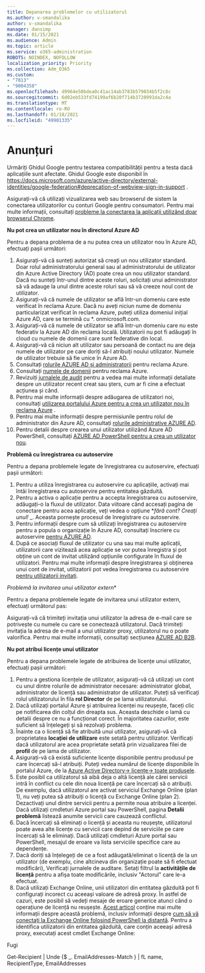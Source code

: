 ```yaml
---
title: Depanarea problemelor cu utilizatorul
ms.author: v-smandalika
author: v-smandalika
manager: dansimp
ms.date: 01/15/2021
ms.audience: Admin
ms.topic: article
ms.service: o365-administration
ROBOTS: NOINDEX, NOFOLLOW
localization_priority: Priority
ms.collection: Adm_O365
ms.custom:
- "7813"
- "9004358"
ms.openlocfilehash: d9964e50bdea0c41ac14ab3783b579034b5f2c8c
ms.sourcegitcommit: 6d02eb533fd74199af6b20f714b3720991da2c4a
ms.translationtype: MT
ms.contentlocale: ro-RO
ms.lasthandoff: 01/18/2021
ms.locfileid: "49901335"
---
```

# <a name="announcements"></a>Anunțuri

Urmăriți Ghidul Google pentru testarea compatibilității pentru a testa dacă aplicațiile sunt afectate. Ghidul Google este disponibil în https://docs.microsoft.com/azure/active-directory/external-identities/google-federation#deprecation-of-webview-sign-in-support .

Asigurați-vă că utilizați vizualizarea web sau browserul de sistem la conectarea utilizatorilor cu conturi Google pentru consumatori. Pentru mai multe informații, consultați [probleme la conectarea la aplicații utilizând doar browserul Chrome](https://docs.microsoft.com/office365/troubleshoot/miscellaneous/chrome-behavior-affects-applications).


**Nu pot crea un utilizator nou în directorul Azure AD**

Pentru a depana problema de a nu putea crea un utilizator nou în Azure AD, efectuați pașii următori:

1. Asigurați-vă că sunteți autorizat să creați un nou utilizator standard. Doar rolul administratorului general sau al administratorului de utilizator din Azure Active Directory (AD) poate crea un nou utilizator standard. Dacă nu sunteți într-unul dintre aceste roluri, solicitați unui administrator să vă adauge la unul dintre aceste roluri sau să vă creeze noul cont de utilizator.
2. Asigurați-vă că numele de utilizator se află într-un domeniu care este verificat în reclama Azure. Dacă nu aveți niciun nume de domeniu particularizat verificat în reclama Azure, puteți utiliza domeniul inițial Azure AD, care se termină cu *. onmicrosoft.com.
3. Asigurați-vă că numele de utilizator se află într-un domeniu care nu este federativ la Azure AD din reclama locală. Utilizatorii nu pot fi adăugați în cloud cu numele de domenii care sunt federative din local.
4. Asigurați-vă că niciun alt utilizator sau persoană de contact nu are deja numele de utilizator pe care doriți să-l atribuiți noului utilizator. Numele de utilizator trebuie să fie unice în Azure AD.
5. Consultați [rolurile AZURE AD și administratorii](https://ms.portal.azure.com/#blade/Microsoft_AAD_IAM/ActiveDirectoryMenuBlade/RolesAndAdministrators) pentru reclama Azure.
6. Consultați [numele de domenii](https://ms.portal.azure.com/#blade/Microsoft_AAD_IAM/ActiveDirectoryMenuBlade/Domains) pentru reclama Azure.
7. Revizuiți [jurnalele de audit](https://ms.portal.azure.com/#blade/Microsoft_AAD_IAM/ActiveDirectoryMenuBlade/Audit) pentru a vedea mai multe informații detaliate despre un utilizator recent creat sau șters, cum ar fi cine a efectuat acțiunea și când.
8. Pentru mai multe informații despre adăugarea de utilizatori noi, consultați [utilizarea portalului Azure pentru a crea un utilizator nou în reclama Azure](https://docs.microsoft.com/azure/active-directory/fundamentals/add-users-azure-active-directory) .
9. Pentru mai multe informații despre permisiunile pentru rolul de administrator din Azure AD, consultați [rolurile administrative AZURE AD](https://docs.microsoft.com/azure/active-directory/roles/permissions-reference).
10. Pentru detalii despre crearea unui utilizator utilizând Azure AD PowerShell, consultați [AZURE AD PowerShell pentru a crea un utilizator nou](https://docs.microsoft.com/powershell/module/azuread/new-azureaduser).

**Problemă cu înregistrarea cu autoservire**

Pentru a depana problemele legate de înregistrarea cu autoservire, efectuați pașii următori:

1. Pentru a utiliza înregistrarea cu autoservire cu aplicațiile, activați mai întâi înregistrarea cu autoservire pentru entitatea găzduită. 
2. Pentru a activa o aplicație pentru a accepta înregistrarea cu autoservire, adăugați-o la fluxul de utilizator. Data viitoare când accesați pagina de conectare pentru acea aplicație, veți vedea o opțiune **_fără cont? Creați unul!_* _. Aceasta pornește procesul de înregistrare cu autoservire.
3. Pentru informații despre cum să utilizați înregistrarea cu autoservire pentru a popula o organizație în Azure AD, consultați înscriere cu autoservire [pentru AZURE AD](https://docs.microsoft.com/azure/active-directory/enterprise-users/directory-self-service-signup).
4. După ce asociați fluxul de utilizator cu una sau mai multe aplicații, utilizatorii care vizitează acea aplicație se vor putea înregistra și pot obține un cont de invitat utilizând opțiunile configurate în fluxul de utilizatori. Pentru mai multe informații despre înregistrarea și obținerea unui cont de invitat, utilizatorii pot vedea înregistrarea cu autoservire [pentru utilizatorii invitați](https://docs.microsoft.com/azure/active-directory/external-identities/self-service-sign-up-user-flow).

*Problemă la invitarea unui utilizator extern**

Pentru a depana problemele legate de invitarea unui utilizator extern, efectuați următorul pas:

Asigurați-vă că trimiteți invitația unui utilizator la adresa de e-mail care se potrivește cu numele cu care se conectează utilizatorul. Dacă trimiteți invitația la adresa de e-mail a unui utilizator proxy, utilizatorul nu o poate valorifica. Pentru mai multe informații, consultați secțiunea [AZURE AD B2B](https://docs.microsoft.com/azure/active-directory/external-identities/).

**Nu pot atribui licențe unui utilizator**

Pentru a depana problemele legate de atribuirea de licențe unui utilizator, efectuați pașii următori:

1. Pentru a gestiona licențele de utilizator, asigurați-vă că utilizați un cont cu unul dintre rolurile de administrator necesare: administrator global, administrator de licență sau administrator de utilizator. Puteți să verificați rolul utilizatorului în fila **rol Director** de pe lama utilizatorului.
2. Dacă utilizați portalul Azure și atribuirea licenței nu reușește, faceți clic pe notificarea din colțul din dreapta sus. Aceasta deschide o lamă cu detalii despre ce nu a funcționat corect. În majoritatea cazurilor, este suficient să înțelegeți și să rezolvați problema.
3. Înainte ca o licență să fie atribuită unui utilizator, asigurați-vă că proprietatea **locației de utilizare** este setată pentru utilizator. Verificați dacă utilizatorul are acea proprietate setată prin vizualizarea filei de **profil** de pe lama de utilizator.
4. Asigurați-vă că există suficiente licențe disponibile pentru produsul pe care încercați să-l atribuiți. Puteți vedea numărul de licențe disponibile în portalul Azure, de la [Azure Active Directory-> licențe-> toate produsele](https://ms.portal.azure.com/#blade/Microsoft_AAD_IAM/LicensesMenuBlade/Products).
5. Este posibil ca utilizatorul să aibă deja o altă licență ale cărei servicii intră în conflict cu cele din noua licență pe care încercați să o atribuiți. De exemplu, dacă utilizatorul are activat serviciul Exchange Online (plan 1), nu veți putea să atribuiți o licență cu Exchange Online (plan 2). Dezactivați unul dintre servicii pentru a permite noua atribuire a licenței. Dacă utilizați cmdleturi Azure portal sau PowerShell, pagina **Detalii problemă** listează anumite servicii care cauzează conflictul.
6. Dacă încercați să eliminați o licență și aceasta nu reușește, utilizatorul poate avea alte licențe cu servicii care depind de serviciile pe care încercați să le eliminați. Dacă utilizați cmdleturi Azure portal sau PowerShell, mesajul de eroare va lista serviciile specifice care au dependențe.
7. Dacă doriți să înțelegeți de ce a fost adăugată/eliminat o licență de la un utilizator (de exemplu, cine altcineva din organizație poate să fi efectuat modificări), Verificați jurnalele de auditare. Setați filtrul la **activitățile de licență** pentru a afișa toate modificările, inclusiv "Actorul" care le-a efectuat.
8. Dacă utilizați Exchange Online, unii utilizatori din entitatea găzduită pot fi configurați incorect cu aceeași valoare de adresă proxy. În astfel de cazuri, este posibil să vedeți mesaje de eroare generice atunci când o operațiune de licență nu reușește. [Acest articol](https://docs.microsoft.com/exchange/troubleshoot/administration/proxy-address-being-used) conține mai multe informații despre această problemă, inclusiv informații despre [cum să vă conectați la Exchange Online folosind PowerShell la distanță](https://docs.microsoft.com/powershell/exchange/connect-to-exchange-online-powershell). Pentru a identifica utilizatorii din entitatea găzduită, care conțin aceeași adresă proxy, executați acest cmdlet Exchange Online:

Fugi

Get-Recipient | Unde {$ _. EmailAddresses-Match <user principal name> } | fL name, RecipientType, EmailAddresses





